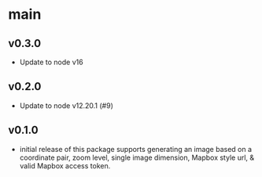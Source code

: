 # main

## v0.3.0

* Update to node v16

## v0.2.0

* Update to node v12.20.1 (#9)

## v0.1.0

* initial release of this package supports generating an image based on a coordinate pair, zoom level, single image dimension, Mapbox style url, & valid Mapbox access token.
